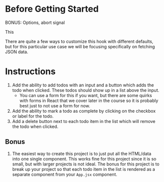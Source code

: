 # Before Getting Started

BONUS: Options, abort signal

This 

There are quite a few ways to customize this hook with different defaults, but for this particular use case we will be focusing specifically on fetching JSON data.

# Instructions

1. Add the ability to add todos with an input and a button which adds the todo when clicked. These todos should show up in a list above the input.
    * You can use a form for this if you want, but there are some quirks with forms in React that we cover later in the course so it is probably best just to not use a form for now.
2. Add the ability to mark a todo as complete by clicking on the checkbox or label for the todo.
3. Add a delete button next to each todo item in the list which will remove the todo when clicked.

## Bonus

1. The easiest way to create this project is to just put all the HTML/data into one single component. This works fine for this project since it is so small, but with larger projects is not ideal. The bonus for this project is to break up your project so that each todo item in the list is rendered as a separate component from your `App.jsx` component.